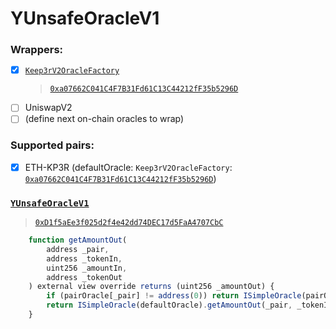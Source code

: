 # YUnsafeOracleV1

### Wrappers:

- [x] [`Keep3rV2OracleFactory`](./contracts/oracle/Keep3rV2OracleFactoryWrapper.sol)
  > [`0xa07662C041C4F7B31Fd61C13C44212fF35b5296D`](https://etherscan.io/address/0xa07662C041C4F7B31Fd61C13C44212fF35b5296D#code)
- [ ] UniswapV2
- [ ] (define next on-chain oracles to wrap)

### Supported pairs:

- [x] ETH-KP3R (defaultOracle: `Keep3rV2OracleFactory`: [`0xa07662C041C4F7B31Fd61C13C44212fF35b5296D`](https://etherscan.io/address/0xa07662C041C4F7B31Fd61C13C44212fF35b5296D#code))

### [`YUnsafeOracleV1`](./contracts/oracle/YUnsafeOracleV1.sol)

> [`0xD1f5aEe3f025d2f4e42dd74DEC17d5FaA4707CbC`](https://etherscan.io/address/0xD1f5aEe3f025d2f4e42dd74DEC17d5FaA4707CbC#code)

```ts
    function getAmountOut(
        address _pair,
        address _tokenIn,
        uint256 _amountIn,
        address _tokenOut
    ) external view override returns (uint256 _amountOut) {
        if (pairOracle[_pair] != address(0)) return ISimpleOracle(pairOracle[_pair]).getAmountOut(_pair, _tokenIn, _amountIn, _tokenOut);
        return ISimpleOracle(defaultOracle).getAmountOut(_pair, _tokenIn, _amountIn, _tokenOut);
    }
```
